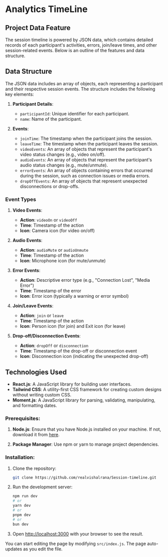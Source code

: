 # Analytics TimeLine

## Project Data Feature

The session timeline is powered by JSON data, which contains detailed records of each participant's activities, errors, join/leave times, and other session-related events. Below is an outline of the features and data structure.

## Data Structure

The JSON data includes an array of objects, each representing a participant and their respective session events. The structure includes the following key elements:

1. **Participant Details**:

   - `participantId`: Unique identifier for each participant.
   - `name`: Name of the participant.

2. **Events**:
   - `joinTime`: The timestamp when the participant joins the session.
   - `leaveTime`: The timestamp when the participant leaves the session.
   - `videoEvents`: An array of objects that represent the participant's video status changes (e.g., video on/off).
   - `audioEvents`: An array of objects that represent the participant's audio status changes (e.g., mute/unmute).
   - `errorEvents`: An array of objects containing errors that occurred during the session, such as connection issues or media errors.
   - `dropOffEvents`: An array of objects that represent unexpected disconnections or drop-offs.

### Event Types

1. **Video Events**:

   - **Action**: `videoOn` or `videoOff`
   - **Time**: Timestamp of the action
   - **Icon**: Camera icon (for video on/off)

2. **Audio Events**:

   - **Action**: `audioMute` or `audioUnmute`
   - **Time**: Timestamp of the action
   - **Icon**: Microphone icon (for mute/unmute)

3. **Error Events**:

   - **Action**: Descriptive error type (e.g., "Connection Lost", "Media Error")
   - **Time**: Timestamp of the error
   - **Icon**: Error icon (typically a warning or error symbol)

4. **Join/Leave Events**:

   - **Action**: `join` or `leave`
   - **Time**: Timestamp of the action
   - **Icon**: Person icon (for join) and Exit icon (for leave)

5. **Drop-off/Disconnection Events**:
   - **Action**: `dropOff` or `disconnection`
   - **Time**: Timestamp of the drop-off or disconnection event
   - **Icon**: Disconnection icon (indicating the unexpected drop-off)

## Technologies Used

- **React.js**: A JavaScript library for building user interfaces.
- **Tailwind CSS**: A utility-first CSS framework for creating custom designs without writing custom CSS.
- **Moment.js**: A JavaScript library for parsing, validating, manipulating, and formatting dates.

### Prerequisites:

1. **Node.js**: Ensure that you have Node.js installed on your machine. If not, download it from [here](https://nodejs.org/).

2. **Package Manager**: Use npm or yarn to manage project dependencies.

### Installation:

1. Clone the repository:

   ```bash
   git clone https://github.com/realvishalrana/Session-timeline.git

   ```

2. Run the development server:

   ```bash
   npm run dev
   # or
   yarn dev
   # or
   pnpm dev
   # or
   bun dev
   ```

3. Open [http://localhost:3000](http://localhost:3000) with your browser to see the result.

You can start editing the page by modifying `src/index.js`. The page auto-updates as you edit the file.
